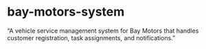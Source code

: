# bay-motors-system
“A vehicle service management system for Bay Motors that handles customer registration, task assignments, and notifications.”
